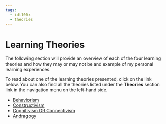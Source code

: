 ```yaml
---
tags: 
  - idt100x
  - theories
---
```


# Learning Theories

The following section will provide an overview of each of the four learning theories and how they may or may not be and example of my personal learning experiences.

To read about one of the learning theories presented, click on the link below. You can also find all the theories listed under the **Theories** section link in the navigation menu on the left-hand side. 

- [Behaviorism](behaviorism.md)
- [Constructivism](constructivism.md)
- [Cognitivism OR Connectivism](cognitivism.md)
- [Andragogy](andragogy.md)